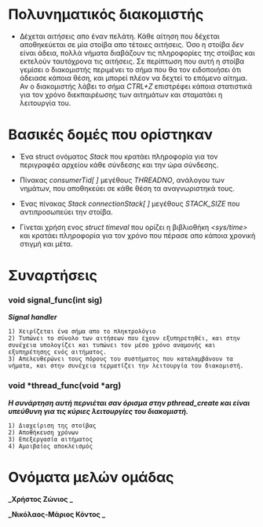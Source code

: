 # Πολυνηματικός διακομιστής 
- Δέχεται αιτήσεις απο έναν πελάτη. Κάθε αίτηση που δέχεται αποθηκεύεται σε μία στοίβα απο τέτοιες αιτήσεις. Όσο η στοίβα *δεν* είναι άδεια, πολλά νήματα διαβάζουν τις πληροφορίες της στοίβας και εκτελούν ταυτόχρονα τις αιτήσεις. Σε περίπτωση που αυτή η στοίβα γεμίσει ο διακομιστής περιμένει το σήμα που θα τον ειδοποιήσει ότι άδειασε κάποια θέση, και μπορεί πλέον να δεχτεί το επόμενο αίτημα.
Αν ο διακομιστής λάβει το σήμα *CTRL+Z* επιστρέφει κάποια στατιστικά για τον χρόνο διεκπαιρέωσης των αιτημάτων και σταματάει η λειτουργία του.




# Βασικές δομές που ορίστηκαν 
 *   Ένα struct ονόματος *Stack* που κρατάει πληροφορία για τον περιγραφέα αρχείου κάθε σύνδεσης και την ώρα σύνδεσης.

* Πίνακας *consumerTid[ ]* μεγέθους *THREADNO*, ανάλογου των νημάτων, που αποθηκεύει σε κάθε θέση τα αναγνωριστηκά τους.

* Ένας πίνακας *Stack connectionStack[ ]* μεγέθους *STACK_SIZE* που αντιπροσωπεύει την στοίβα.

* Γίνεται χρήση ενος *struct timeval* που ορίζει η βιβλιοθήκη *<sys/time>* και κρατάει πληροφορία για τον χρόνο που πέρασε απο κάποια χρονική στιγμή και μέτα.



# Συναρτήσεις 
###   void signal_func(int sig) 

**_Signal handler_** 

    1) Xειρίζεται ένα σήμα απο το πληκτρολόγιο
    2) Τυπώνει το σύνολο των αιτήσεων που έχουν εξυπηρετηθέι, και στην συνέχεια υπολογίζει και τυπώνει τον μέσο χρόνο αναμονής και εξυπηρέτησης ενός αιτήματος.
    3) Απελευθερώνει τους πόρους του συστήματος που καταλαμβάνουν τα νήματα, και στην συνέχεια τερματίζει την λειτουργία του διακομιστή.

### void *thread_func(void *arg)

**_Η συνάρτηση αυτή περνιέται σαν όρισμα στην *pthread_create* και είναι υπεύθυνη για τις κύριες λειτουργίες του διακομιστή._**

    1) Διαχείριση της στοίβας
    2) Αποθήκευση χρόνων
    3) Επεξεργασία αιτήματος
    4) Αμοιβαίος αποκλεισμός
    
    
# Ονόματα μελών ομάδας 

**_Χρήστος Ζώνιος _**

**_Νικόλαος-Μάριος Κόντος _**
